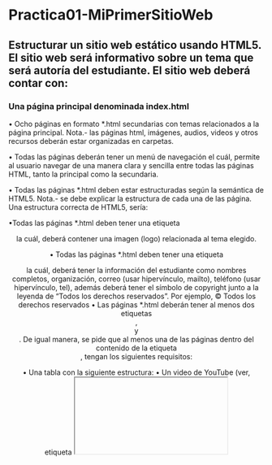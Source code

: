 # Practica01-MiPrimerSitioWeb

## Estructurar un sitio web estático usando HTML5. El sitio web será informativo sobre un tema que será autoría del estudiante. El sitio web deberá contar con:

### Una página principal denominada index.html  


• Ocho páginas en formato *.html secundarias con temas relacionados a la página principal. Nota.- las páginas html, imágenes, audios, videos y otros recursos deberán estar organizadas en carpetas.  

• Todas las páginas deberán tener un menú de navegación el cuál, permite al usuario navegar de una manera clara y sencilla entre todas las páginas HTML, tanto la principal como la secundaria.  

• Todas las páginas *.html deben estar estructuradas según la semántica de HTML5. Nota.- se debe explicar la estructura de cada una de las página. Una estructura correcta de HTML5, sería: 

•Todas las páginas *.html deben tener una etiqueta <header> la cuál, deberá contener una imagen (logo) relacionada al tema elegido. 

• Todas las páginas *.html deben tener una etiqueta <footer> la cuál, deberá tener la información del estudiante como nombres completos, organización, correo (usar hipervínculo, mailto), teléfono (usar hipervínculo, tel), además deberá tener el símbolo de copyright junto a la leyenda de “Todos los derechos reservados”. Por ejemplo, © Todos los derechos reservados • Las páginas *.html deberán tener al menos dos etiquetas <section>, <article> y <aside>.
De igual manera, se pide que al menos una de las páginas dentro del contenido de la etiqueta <article>, tengan los siguientes requisitos: 
 
• Una tabla con la siguiente estructura: 
• Un video de YouTube (ver, etiqueta <iframe>). 
• Un video con la etiqueta <video>. 
• Un audio con la etiqueta <audio>. 
• Manejar listas ordenadas o desordenadas con al menos cinco ítems. 
• Tener al menos cinco etiquetas de texto que se encuentran en la figura 116 del texto guía de la asignatura. 

Asimismo, se pide que todos los artículos <article> tengan al menos una imagen cada uno. Nota.- se pide que todas las imágenes están almacenadas en una carpeta llamada “images”. Por lo tanto, se debe trabajar con rutas relativas. 
 
Finalmente, se pide que una de las páginas tenga al menos cuatro secciones (<section>) con tres artículos (<article>) cada sección. Luego, cada sección debe tener un encabezado (<header>), en donde, se ubicaran enlaces que permitan navegar entre los artículos usando id’s (ver, página 63 del texto guía). 
